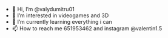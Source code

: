 - 👋 Hi, I’m @valydumitru01
- 👀 I’m interested in videogames and 3D
- 🌱 I’m currently learning everything i can
- 📫 How to reach me 651953462 and instagram @valentin1.5

<!---
valydumitru01/valydumitru01 is a ✨ special ✨ repository because its `README.md` (this file) appears on your GitHub profile.
You can click the Preview link to take a look at your changes.
--->

